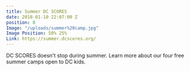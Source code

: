 ```yaml
---
title: Summer DC SCORES
date: 2018-01-10 22:07:00 Z
position: 0
Image: "/uploads/summer%20camp.jpg"
Image Position: 50% 25%
Link: https://summer.dcscores.org/
---
```


DC SCORES doesn't stop during summer. Learn more about our four free summer camps open to DC kids. 
